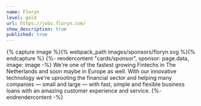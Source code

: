 ```yaml
---
name: Floryn
level: gold
url: https://jobs.floryn.com/
show_description: true
published: true
---
```


{% capture image %}{% webpack_path images/sponsors/floryn.svg %}{% endcapture %}
{%- rendercontent "cards/sponsor", sponsor: page.data, image: image -%}
We're one of the fastest growing Fintechs in The Netherlands and soon maybe in Europe as well. With our innovative technology we're uprooting the financial sector and helping many companies — small and large — with fast, simple and flexible business loans with an amazing customer experience and service.
{%- endrendercontent -%}
